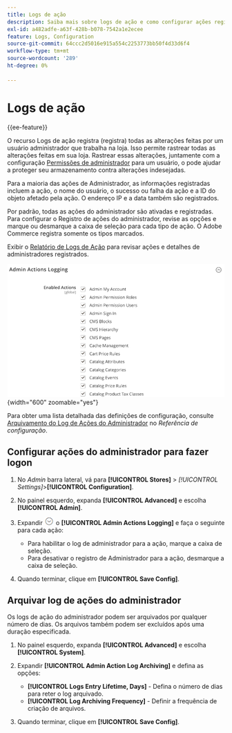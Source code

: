 ```yaml
---
title: Logs de ação
description: Saiba mais sobre logs de ação e como configurar ações registradas para ajudar você a rastrear todas as alterações feitas em sua loja.
exl-id: a482adfe-a63f-428b-b078-7542a1e2ecee
feature: Logs, Configuration
source-git-commit: 64ccc2d5016e915a554c2253773bb50f4d33d6f4
workflow-type: tm+mt
source-wordcount: '289'
ht-degree: 0%

---
```


# Logs de ação

{{ee-feature}}

O recurso Logs de ação registra (registra) todas as alterações feitas por um usuário administrador que trabalha na loja. Isso permite rastrear todas as alterações feitas em sua loja. Rastrear essas alterações, juntamente com a configuração [Permissões de administrador](permissions.md) para um usuário, o pode ajudar a proteger seu armazenamento contra alterações indesejadas.

Para a maioria das ações de Administrador, as informações registradas incluem a ação, o nome do usuário, o sucesso ou falha da ação e a ID do objeto afetado pela ação. O endereço IP e a data também são registrados.

Por padrão, todas as ações do administrador são ativadas e registradas. Para configurar o Registro de ações do administrador, revise as opções e marque ou desmarque a caixa de seleção para cada tipo de ação. O Adobe Commerce registra somente os tipos marcados.

Exibir o [Relatório de Logs de Ação](action-log-report.md) para revisar ações e detalhes de administradores registrados.

![Configuração avançada - registro de ações do administrador](../configuration-reference/advanced/assets/admin-actions-logging.png){width="600" zoomable="yes"}

Para obter uma lista detalhada das definições de configuração, consulte [Arquivamento do Log de Ações do Administrador](../configuration-reference/advanced/system.md) no _Referência de configuração_.

## Configurar ações do administrador para fazer logon

1. No _Admin_ barra lateral, vá para **[!UICONTROL Stores]** > _[!UICONTROL Settings]_>**[!UICONTROL Configuration]**.

1. No painel esquerdo, expanda **[!UICONTROL Advanced]** e escolha **[!UICONTROL Admin]**.

1. Expandir ![Seletor de expansão](../assets/icon-display-expand.png) o **[!UICONTROL Admin Actions Logging]** e faça o seguinte para cada ação:

   - Para habilitar o log de administrador para a ação, marque a caixa de seleção.
   - Para desativar o registro de Administrador para a ação, desmarque a caixa de seleção.

1. Quando terminar, clique em **[!UICONTROL Save Config]**.

## Arquivar log de ações do administrador

Os logs de ação do administrador podem ser arquivados por qualquer número de dias. Os arquivos também podem ser excluídos após uma duração especificada.

1. No painel esquerdo, expanda **[!UICONTROL Advanced]** e escolha **[!UICONTROL System]**.

1. Expandir **[!UICONTROL Admin Action Log Archiving]** e defina as opções:

   - **[!UICONTROL Logs Entry Lifetime, Days]** - Defina o número de dias para reter o log arquivado.
   - **[!UICONTROL Log Archiving Frequency]** - Definir a frequência de criação de arquivos.

1. Quando terminar, clique em **[!UICONTROL Save Config]**.
